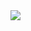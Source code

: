 <img align="left" src="https://github-readme-stats.vercel.app/api?username=Siianchan&show_icons=true&icon_color=CE1D2D&text_color=718096&bg_color=ffffff&hide_title=true" />
